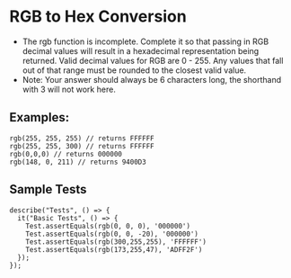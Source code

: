 # RGB to Hex Conversion

- The rgb function is incomplete. Complete it so that passing in RGB decimal values will result in a hexadecimal representation being returned. Valid decimal values for RGB are 0 - 255. Any values that fall out of that range must be rounded to the closest valid value.
- Note: Your answer should always be 6 characters long, the shorthand with 3 will not work here.

## Examples:

```
rgb(255, 255, 255) // returns FFFFFF
rgb(255, 255, 300) // returns FFFFFF
rgb(0,0,0) // returns 000000
rgb(148, 0, 211) // returns 9400D3

```

## Sample Tests

```
describe("Tests", () => {
  it("Basic Tests", () => {
    Test.assertEquals(rgb(0, 0, 0), '000000')
    Test.assertEquals(rgb(0, 0, -20), '000000')
    Test.assertEquals(rgb(300,255,255), 'FFFFFF')
    Test.assertEquals(rgb(173,255,47), 'ADFF2F')
  });
});
```
